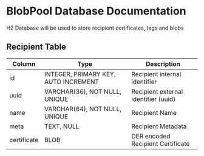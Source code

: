 # BlobPool Database Documentation

H2 Database will be used to store recipient certificates, tags and blobs

## Recipient Table

| Column      | Type                                 | Description                          |
|-------------|--------------------------------------|--------------------------------------|
| id          | INTEGER, PRIMARY KEY, AUTO INCREMENT | Recipient internal identifier        |
| uuid        | VARCHAR(36), NOT NULL, UNIQUE        | Recipient external identifier (uuid) |
| name        | VARCHAR(64), NOT NULL, UNIQUE        | Recipient Name                       |
| meta        | TEXT, NULL                           | Recipient Metadata                   |
| certificate | BLOB                                 | DER encoded Recipient Certificate    |
 
